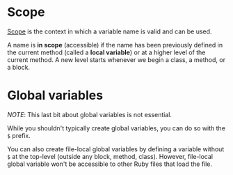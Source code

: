 # Scope

[Scope](http://en.wikipedia.org/wiki/Scope_(computer_science)) is the context in which a variable name is valid and can be used.

A name is **in scope** (accessible) if the name has been previously defined in the current method (called a **local variable**) or at a higher level of the current method. A new level starts whenever we begin a class, a method, or a block.

# Global variables

*NOTE*: This last bit about global variables is not essential.

While you shouldn't typically create global variables, you can do so with the `$` prefix.

You can also create file-local global variables by defining a variable without `$` at the top-level (outside any block, method, class). However, file-local global variable won't be accessible to other Ruby files that load the file.